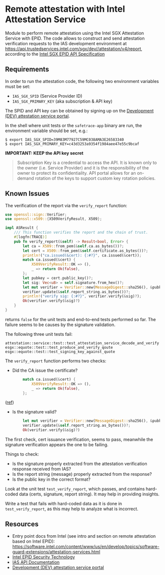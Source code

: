 # Remote attestation with Intel Attestation Service
Module to perform remote attestation using the Intel SGX Attestation Service
with EPID. The code allows to construct and send attestation verification
requests to the IAS development environment at
https://api.trustedservices.intel.com/sgx/dev//attestation/v4/report,
according to the
[Intel SGX EPID API Specification](https://api.trustedservices.intel.com/documents/sgx-attestation-api-spec.pdf)

## Requirements
In order to run the attestation code, the following two environment variables
must be set:

* `IAS_SGX_SPID` (Service Provider ID)
* `IAS_SGX_PRIMARY_KEY` (aka subscription & API key)

The SPID and API key can be obtained by signing up on the
[Development (DEV) attestation service portal][dev-ias-portal].

In the shell where unit tests or the `safetrace-app` binary are run,
the environment variable should be set, e.g.:

```shell
$ export IAS_SGX_SPID=39M83M77927C59MC038AMA3E26583340
$ export IAS_SGX_PRIMARY_KEY=c43d3253a9354f1984aee47e55c9bcaf
```

**IMPORTANT: KEEP the API key secret**

> Subscription Key is a credential to access the API. It is known only to the
  owner (i.e. Service Provider) and it is the responsibility of the owner to
  protect its confidentiality. API portal allows for an on-demand rotation of
  the keys to support custom key rotation policies.

## Known Issues
The verification of the report via the `verify_report` function:

```rust
use openssl::sign::Verifier;
use openssl::x509::{X509VerifyResult, X509};

impl ASResult {
    /// This function verifies the report and the chain of trust.
    #[logfn(TRACE)]
    pub fn verify_report(&self) -> Result<bool, Error> {
        let ca = X509::from_pem(&self.ca.as_bytes())?;
        let cert = X509::from_pem(&self.certificate.as_bytes())?;
        println!("ca.issued(&cert): {:#?}", ca.issued(&cert));
        match ca.issued(&cert) {
            X509VerifyResult::OK => (),
            _ => return Ok(false),
        };
        let pubkey = cert.public_key()?;
        let sig: Vec<u8> = self.signature.from_hex()?;
        let mut verifier = Verifier::new(MessageDigest::sha256(), &pubkey)?;
        verifier.update(&self.report_string.as_bytes())?;
        println!("verify sig: {:#?}", verifier.verify(&sig)?);
        Ok(verifier.verify(&sig)?)
    }
}
```

returns `false` for the unit tests and end-to-end tests performed so far. The
failure seems to be causes by the signature validation.

The following three unit tests fail:

```shell
attestation::service::test::test_attestation_service_decode_and_verify
esgx::equote::test::test_produce_and_verify_qoute
esgx::equote::test::test_signing_key_against_quote
```

The `verify_report` function performs two checks:

* Did the CA issue the certificate?

```rust
        match ca.issued(&cert) {
            X509VerifyResult::OK => (),
            _ => return Ok(false),
        };
```
([ref](https://docs.rs/openssl/0.10.29/openssl/x509/struct.X509.html#method.issued))

* Is the signature valid?

```rust
        let mut verifier = Verifier::new(MessageDigest::sha256(), &pubkey)?;
        verifier.update(&self.report_string.as_bytes())?;
        Ok(verifier.verify(&sig)?)
```

The first check, cert issuance verification, seems to pass, meanwhile the
signature verification appears the one to be failing.

Things to check:

* Is the signature properly extracted from the attestation verification
  response received from IAS?
* Is the report string (message) properly extracted from the response?
* Is the public key in the correct format?

Look at the unit test `test_verify_report`, which passes, and contains hard-
coded data (certs, signature, report string). It may help in providing
insights.

Write a test that fails with hard-coded data as it is done in
`test_verify_report`, as this may help to analyze what is incorrect.

## Resources
* Entry point docs from Intel (see intro and section on remote attestation
  based on Intel EPID):
  https://software.intel.com/content/www/us/en/develop/topics/software-guard-extensions/attestation-services.html
* [Intel EPID Security Technology](https://software.intel.com/content/www/us/en/develop/articles/intel-enhanced-privacy-id-epid-security-technology.html)
* [IAS API Documentation](https://software.intel.com/content/dam/develop/public/us/en/documents/sgx-attestation-api-spec.pdf)
* [Development (DEV) attestation service portal](https://api.portal.trustedservices.intel.com/EPID-attestation)



[dev-ias-portal]: https://api.portal.trustedservices.intel.com/EPID-attestation
